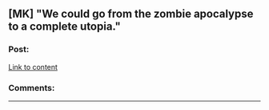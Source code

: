 ## [MK] "We could go from the zombie apocalypse to a complete utopia."

### Post:

[Link to content](http://youtu.be/z6WKG-wSgv8?t=1m46s)

### Comments:

---

